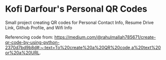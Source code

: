 # Kofi Darfour's Personal QR Codes
Small project creating QR codes for Personal Contact Info, Resume Drive Link, Github Profile, and Wifi Info

Referencing code from: https://medium.com/@rahulmallah785671/create-qr-code-by-using-python-2370d7bd9b8d#:~:text=To%20create%20a%20QR%20code,a%20text%20or%20a%20URL.